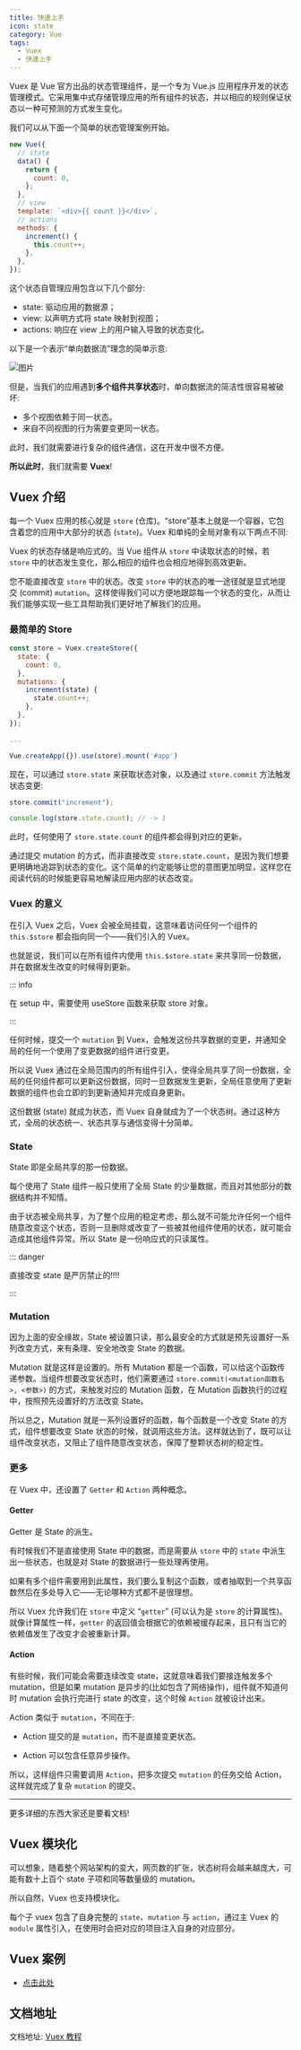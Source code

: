 ```yaml
---
title: 快速上手
icon: state
category: Vue
tags:
  - Vuex
  - 快速上手
---
```


Vuex 是 Vue 官方出品的状态管理组件，是一个专为 Vue.js 应用程序开发的状态管理模式。它采用集中式存储管理应用的所有组件的状态，并以相应的规则保证状态以一种可预测的方式发生变化。

<!-- more -->

我们可以从下面一个简单的状态管理案例开始。

```js
new Vue({
  // state
  data() {
    return {
      count: 0,
    };
  },
  // view
  template: `<div>{{ count }}</div>`,
  // actions
  methods: {
    increment() {
      this.count++;
    },
  },
});
```

这个状态自管理应用包含以下几个部分:

- state: 驱动应用的数据源；
- view: 以声明方式将 state 映射到视图；
- actions: 响应在 view 上的用户输入导致的状态变化。

以下是一个表示“单向数据流”理念的简单示意:

![图片](https://vuex.vuejs.org/flow.png)

但是，当我们的应用遇到**多个组件共享状态**时，单向数据流的简洁性很容易被破坏:

- 多个视图依赖于同一状态。
- 来自不同视图的行为需要变更同一状态。

此时，我们就需要进行复杂的组件通信，这在开发中很不方便。

**所以此时**，我们就需要 **Vuex**!

## Vuex 介绍

每一个 Vuex 应用的核心就是 `store` (仓库)。“store”基本上就是一个容器，它包含着您的应用中大部分的状态 (`state`)。Vuex 和单纯的全局对象有以下两点不同:

Vuex 的状态存储是响应式的。当 Vue 组件从 `store` 中读取状态的时候，若 `store` 中的状态发生变化，那么相应的组件也会相应地得到高效更新。

您不能直接改变 `store` 中的状态。改变 `store` 中的状态的唯一途径就是显式地提交 (commit) `mutation`。这样使得我们可以方便地跟踪每一个状态的变化，从而让我们能够实现一些工具帮助我们更好地了解我们的应用。

### 最简单的 Store

```js
const store = Vuex.createStore({
  state: {
    count: 0,
  },
  mutations: {
    increment(state) {
      state.count++;
    },
  },
});

...

Vue.createApp({}).use(store).mount('#app')
```

现在，可以通过 `store.state` 来获取状态对象，以及通过 `store.commit` 方法触发状态变更:

```js
store.commit("increment");

console.log(store.state.count); // -> 1
```

此时，任何使用了 `store.state.count` 的组件都会得到对应的更新。

通过提交 mutation 的方式，而非直接改变 `store.state.count`，是因为我们想要更明确地追踪到状态的变化。这个简单的约定能够让您的意图更加明显，这样您在阅读代码的时候能更容易地解读应用内部的状态改变。

### Vuex 的意义

在引入 Vuex 之后，Vuex 会被全局挂载，这意味着访问任何一个组件的 `this.$store` 都会指向同一个——我们引入的 Vuex。

也就是说，我们可以在所有组件内使用 `this.$store.state` 来共享同一份数据，并在数据发生改变的时候得到更新。

::: info

在 setup 中，需要使用 useStore 函数来获取 store 对象。

:::

任何时候，提交一个 `mutation` 到 Vuex，会触发这份共享数据的变更，并通知全局的任何一个使用了变更数据的组件进行变更。

所以说 Vuex 通过在全局范围内的所有组件引入，使得全局共享了同一份数据，全局的任何组件都可以更新这份数据，同时一旦数据发生更新，全局任意使用了更新数据的组件也会立即的到更新通知并完成自身更新。

这份数据 (state) 就成为状态，而 Vuex 自身就成为了一个状态树。通过这种方式，全局的状态统一、状态共享与通信变得十分简单。

### State

State 即是全局共享的那一份数据。

每个使用了 State 组件一般只使用了全局 State 的少量数据，而且对其他部分的数据结构并不知情。

由于状态被全局共享，为了整个应用的稳定考虑，那么就不可能允许任何一个组件随意改变这个状态，否则一旦删除或改变了一些被其他组件使用的状态，就可能会造成其他组件异常。所以 State 是一份响应式的只读属性。

::: danger

直接改变 state 是严厉禁止的!!!!

:::

### Mutation

因为上面的安全缘故，State 被设置只读，那么最安全的方式就是预先设置好一系列改变方式，来有条理、安全地改变 State 的数据。

Mutation 就是这样是设置的。所有 Mutation 都是一个函数，可以给这个函数传递参数。当组件想要改变状态时，他们需要通过 `store.commit(<mutation函数名>, <参数>)` 的方式，来触发对应的 Mutation 函数，在 Mutation 函数执行的过程中，按照预先设置好的方法改变 State。

所以总之，Mutation 就是一系列设置好的函数，每个函数是一个改变 State 的方式，组件想要改变 State 状态的时候，就调用这些方法。这样就达到了，既可以让组件改变状态，又阻止了组件随意改变状态，保障了整颗状态树的稳定性。

### 更多

在 Vuex 中，还设置了 `Getter` 和 `Action` 两种概念。

#### Getter

Getter 是 State 的派生。

有时候我们不是直接使用 State 中的数据，而是需要从 `store` 中的 `state` 中派生出一些状态，也就是对 State 的数据进行一些处理再使用。

如果有多个组件需要用到此属性，我们要么复制这个函数，或者抽取到一个共享函数然后在多处导入它——无论哪种方式都不是很理想。

所以 Vuex 允许我们在 `store` 中定义 “`getter`” (可以认为是 `store` 的计算属性)。就像计算属性一样，`getter` 的返回值会根据它的依赖被缓存起来，且只有当它的依赖值发生了改变才会被重新计算。

#### Action

有些时候，我们可能会需要连续改变 state，这就意味着我们要接连触发多个 mutation，但是如果 mutation 是异步的(比如包含了网络操作)，组件就不知道何时 mutation 会执行完进行 state 的改变，这个时候 `Action` 就被设计出来。

Action 类似于 `mutation`，不同在于:

- Action 提交的是 `mutation`，而不是直接变更状态。

- Action 可以包含任意异步操作。

所以，这样组件只需要调用 `Action`，把多次提交 `mutation` 的任务交给 Action，这样就完成了复杂 `mutation` 的提交。

---

更多详细的东西大家还是要看文档!

## Vuex 模块化

可以想象，随着整个网站架构的变大，网页数的扩张，状态树将会越来越庞大，可能有数十上百个 state 子项和同等数量级的 mutation。

所以自然，Vuex 也支持模块化。

每个子 vuex 包含了自身完整的 `state`、`mutation` 与 `action`，通过主 Vuex 的 `module` 属性引入，在使用时会把对应的项目注入自身的对应部分。

## Vuex 案例

- [点击此处](demo.md)

## 文档地址

文档地址: [Vuex 教程](https://vuex.vuejs.org/zh/)
